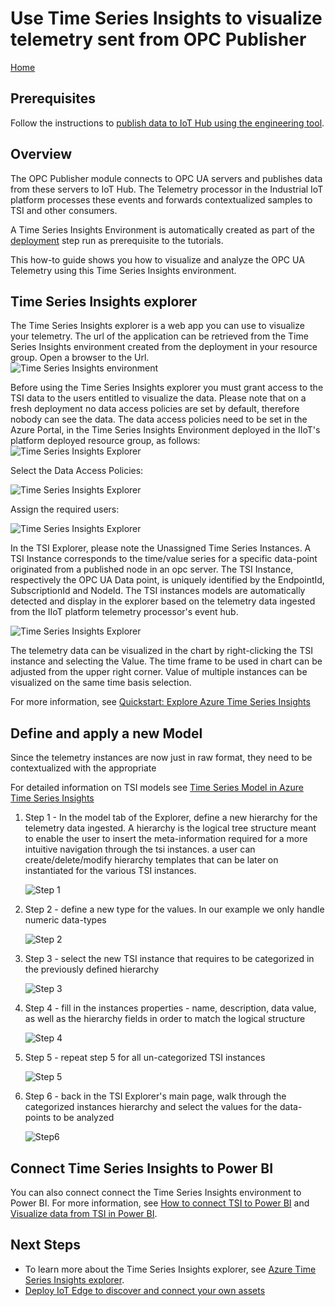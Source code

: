 # Use Time Series Insights to visualize telemetry sent from OPC Publisher

[Home](readme.md)

## Prerequisites

Follow the instructions to [publish data to IoT Hub using the engineering tool](tut-publish-data.md).

## Overview

The OPC Publisher module connects to OPC UA servers and publishes data from these servers to IoT Hub.   The Telemetry processor in the Industrial IoT platform processes these events and forwards contextualized samples to TSI and other consumers.  

A Time Series Insights Environment is automatically created as part of the [deployment](../deploy/howto-deploy-all-in-one.md) step run as prerequisite to the tutorials.

This how-to guide shows you how to visualize and analyze the OPC UA Telemetry using this Time Series Insights environment.

## Time Series Insights explorer

The Time Series Insights explorer is a web app you can use to visualize your telemetry. The url of the application can be retrieved from the Time Series Insights environment created from the deployment in your resource group. Open a browser to the Url.  
   ![Time Series Insights environment](../media/tut-tsi-retrieve-url.png)

Before using the Time Series Insights explorer you must grant access to the TSI data to the users entitled to visualize the data. Please note that on a fresh deployment no data access policies are set by default, therefore nobody can see the data. The data access policies need to be set in the Azure Portal, in the Time Series Insights Environment deployed in the IIoT's platform deployed resource group, as follows:
   ![Time Series Insights Explorer](../media/tut-tsi-dataaccess1.png)

Select the Data Access Policies:

   ![Time Series Insights Explorer](../media/tut-tsi-dataaccess2.png)

Assign the required users:

   ![Time Series Insights Explorer](../media/tut-tsi-dataaccess3.png)


In the TSI Explorer, please note the Unassigned Time Series Instances. A TSI Instance corresponds to the time/value series for a specific data-point originated from a published node in an opc server. The TSI Instance, respectively the OPC UA Data point, is uniquely identified by the EndpointId, SubscriptionId and NodeId. The TSI instances models are automatically detected and display in the explorer based on the telemetry data ingested from the IIoT platform telemetry processor's event hub.

   ![Time Series Insights Explorer](../media/tut-tsi-step0.png)

The telemetry data can be visualized in the chart by right-clicking the TSI instance and selecting the Value. The time frame to be used in chart can be adjusted from the upper right corner. Value of multiple instances can be visualized on the same time basis selection.

For more information, see [Quickstart: Explore Azure Time Series Insights](https://docs.microsoft.com/en-us/azure/time-series-insights/time-series-insights-update-quickstart)

## Define and apply a new Model

Since the telemetry instances are now just in raw format, they need to be contextualized with the appropriate 

For detailed information on TSI models see [Time Series Model in Azure Time Series Insights](https://docs.microsoft.com/en-us/azure/time-series-insights/time-series-insights-update-tsm)

1. Step 1 - In the model tab of the Explorer, define a new hierarchy for the telemetry data ingested. A hierarchy is the logical tree structure meant to enable the user to insert the meta-information required for a more intuitive navigation through the tsi instances. a user can create/delete/modify hierarchy templates that can be later on instantiated for the various TSI instances.

   ![Step 1](../media/tut-tsi-step1.png)

2. Step 2 - define a new type for the values. In our example we only handle numeric data-types

   ![Step 2](../media/tut-tsi-step2.png)

3. Step 3 - select the new TSI instance that requires to be categorized in the previously defined hierarchy

   ![Step 3](../media/tut-tsi-step3.png)

4. Step 4 - fill in the instances properties - name, description, data value, as well as the hierarchy fields in order to match the logical structure 

   ![Step 4](../media/tut-tsi-step4.png)

5. Step 5 - repeat step 5 for all un-categorized TSI instances

   ![Step 5](../media/tut-tsi-step5.png)

6. Step 6 - back in the TSI Explorer's main page, walk through the categorized instances hierarchy and select the values for the data-points to be analyzed

   ![Step6](../media/tut-tsi-step6.png)

## Connect Time Series Insights to Power BI

You can also connect connect the Time Series Insights environment to Power BI.  For more information, see [How to connect TSI to Power BI](https://docs.microsoft.com/en-us/azure/time-series-insights/how-to-connect-power-bi) and [Visualize data from TSI in Power BI](https://docs.microsoft.com/en-us/azure/time-series-insights/concepts-power-bi).

## Next Steps

- To learn more about the Time Series Insights explorer, see [Azure Time Series Insights explorer](https://docs.microsoft.com/en-us/azure/time-series-insights/time-series-insights-update-explorer).
- [Deploy IoT Edge to discover and connect your own assets](../deploy/howto-install-iot-edge.md)

